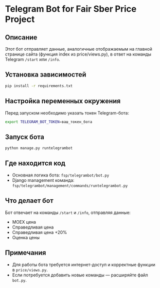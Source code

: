# Telegram Bot for Fair Sber Price Project

## Описание
Этот бот отправляет данные, аналогичные отображаемым на главной странице сайта (функция index из price/views.py), в ответ на команды Telegram `/start` или `/info`.

## Установка зависимостей

```bash
pip install -r requirements.txt
```

## Настройка переменных окружения

Перед запуском необходимо указать токен Telegram-бота:

```bash
export TELEGRAM_BOT_TOKEN=ваш_токен_бота
```

## Запуск бота

```bash
python manage.py runtelegrambot
```

## Где находится код
- Основная логика бота: `fsp/telegrambot/bot.py`
- Django management команда: `fsp/telegrambot/management/commands/runtelegrambot.py`

## Что делает бот
Бот отвечает на команды `/start` и `/info`, отправляя данные:
- MOEX цена
- Справедливая цена
- Справедливая цена +20%
- Оценка цены

## Примечания
- Для работы бота требуется интернет-доступ и корректные функции в `price/views.py`.
- Если потребуется добавить новые команды — расширяйте файл `bot.py`.
